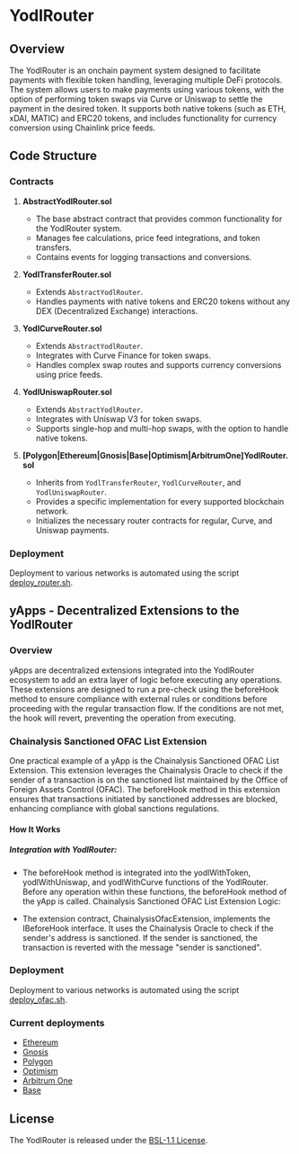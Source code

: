 # YodlRouter

## Overview

The YodlRouter is an onchain payment system designed to facilitate payments with flexible token handling, leveraging multiple DeFi protocols. The system allows users to make payments using various tokens,
with the option of performing token swaps via Curve or Uniswap to settle the payment in the desired token. It supports both native tokens (such as ETH, xDAI, MATIC) and ERC20 tokens, and includes functionality for currency conversion using Chainlink price feeds.

## Code Structure

### Contracts

1. **AbstractYodlRouter.sol**
    - The base abstract contract that provides common functionality for the YodlRouter system.
    - Manages fee calculations, price feed integrations, and token transfers.
    - Contains events for logging transactions and conversions.

2. **YodlTransferRouter.sol**
    - Extends `AbstractYodlRouter`.
    - Handles payments with native tokens and ERC20 tokens without any DEX (Decentralized Exchange) interactions.

3. **YodlCurveRouter.sol**
    - Extends `AbstractYodlRouter`.
    - Integrates with Curve Finance for token swaps.
    - Handles complex swap routes and supports currency conversions using price feeds.

4. **YodlUniswapRouter.sol**
    - Extends `AbstractYodlRouter`.
    - Integrates with Uniswap V3 for token swaps.
    - Supports single-hop and multi-hop swaps, with the option to handle native tokens.

5. **[Polygon|Ethereum|Gnosis|Base|Optimism|ArbitrumOne]YodlRouter.sol**
    - Inherits from `YodlTransferRouter`, `YodlCurveRouter`, and `YodlUniswapRouter`.
    - Provides a specific implementation for every supported blockchain network.
    - Initializes the necessary router contracts for regular, Curve, and Uniswap payments.

### Deployment
Deployment to various networks is automated using the script [deploy_router.sh](./deploy_scripts/deploy_router.sh).

## yApps - Decentralized Extensions to the YodlRouter

### Overview
yApps are decentralized extensions integrated into the YodlRouter ecosystem to add an extra layer of logic before executing any operations. These extensions are designed to run a pre-check using the beforeHook method to ensure compliance with external rules or conditions before proceeding with the regular transaction flow. If the conditions are not met, the hook will revert, preventing the operation from executing.

### Chainalysis Sanctioned OFAC List Extension
One practical example of a yApp is the Chainalysis Sanctioned OFAC List Extension. This extension leverages the Chainalysis Oracle to check if the sender of a transaction is on the sanctioned list maintained by the Office of Foreign Assets Control (OFAC). The beforeHook method in this extension ensures that transactions initiated by sanctioned addresses are blocked, enhancing compliance with global sanctions regulations.

#### How It Works
##### Integration with YodlRouter:

* The beforeHook method is integrated into the yodlWithToken, yodlWithUniswap, and yodlWithCurve functions of the YodlRouter.
Before any operation within these functions, the beforeHook method of the yApp is called.
Chainalysis Sanctioned OFAC List Extension Logic:

* The extension contract, ChainalysisOfacExtension, implements the IBeforeHook interface.
It uses the Chainalysis Oracle to check if the sender's address is sanctioned.
If the sender is sanctioned, the transaction is reverted with the message "sender is sanctioned".

### Deployment
Deployment to various networks is automated using the script [deploy_ofac.sh](./deploy_scripts/deploy_ofac.sh).

### Current deployments
- [Ethereum](https://etherscan.io/address/0x627a23113d5d4b2731002d71a6330802374d71d9)
- [Gnosis](https://gnosisscan.io/address/0x688ff86eea652db4f248fcc80378abe1655cbd0a)
- [Polygon](https://polygonscan.com/address/0xa0b2fb0a20853d4d9ae25377ee4adecca35a9b0d)
- [Optimism](https://optimistic.etherscan.io/address/0xda098d882d85547f613f976866a449a7c2778761)
- [Arbitrum One](https://arbiscan.io/address/0x589fce694575064b5637310804587338037d1de9)
- [Base](https://basescan.org/address/0x1659b18083b6600c16539883e02634fa86dffda4)

## License
The YodlRouter is released under the [BSL-1.1 License](https://mariadb.com/bsl-faq-adopting/#whatis).